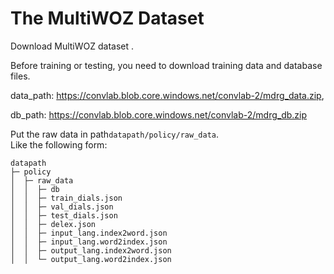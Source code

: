 # The MultiWOZ Dataset
Download  MultiWOZ dataset .    

Before training or testing, you need to download training data and database files.

data_path: https://convlab.blob.core.windows.net/convlab-2/mdrg_data.zip,

db_path: https://convlab.blob.core.windows.net/convlab-2/mdrg_db.zip

Put the raw data in path`datapath/policy/raw_data`.   
Like the following form:

```angular2html
datapath
├─ policy
│  ├─ raw_data
│  │  ├─ db
│  │  ├─ train_dials.json
│  │  ├─ val_dials.json
│  │  ├─ test_dials.json
│  │  ├─ delex.json
│  │  ├─ input_lang.index2word.json
│  │  ├─ input_lang.word2index.json
│  │  ├─ output_lang.index2word.json
│  │  └─ output_lang.word2index.json
```